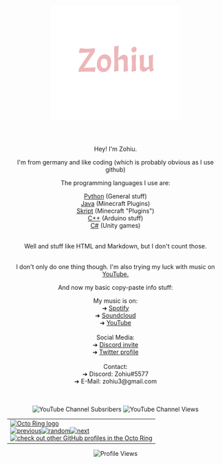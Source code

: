 <h1 align="center">
  <br>
</h1>

<br>

<h1 align="center">
    <img width="300" src="name_a.svg">
</h1>
<br>


<div align="center">
  <p align="center">Hey! I'm Zohiu.</p>

  <p align="center">I'm from germany and like coding (which is probably obvious as I use github)</p>
  <p align="center">The programming languages I use are:</p>
  
  <div align="center">
    <a href="https://www.python.org/">Python</a>
    (General stuff)
  </div>
  
  <div align="center">
    <a href="https://www.java.com/">Java</a>
    (Minecraft Plugins)
  </div>
  
  <div align="center">
    <a href="https://github.com/SkriptLang/Skript">Skript</a>
    (Minecraft "Plugins")
  </div>
  
  <div align="center">
    <a href="https://www.arduino.cc/">C++</a>
    (Arduino stuff)
  </div>
  
  <div align="center">
    <a href="https://unity.com/">C#</a>
    (Unity games)
  </div>
  
  <br>
  <p align="center">Well and stuff like HTML and Markdown, but I don't count those.</p>  
  <br>

</div>

<div align="center">
  
  <div align="center">I don't only do one thing though. I'm also trying my luck with music on <a href="https://www.youtube.com/channel/UCMiR4h60k6DJPrWgvTY6soQ">YouTube.</a></div>
  <p align="center">And now my basic copy-paste info stuff:</p>  
  
  <div align="center">My music is on:</div>
  <div align="center">➜ <a href="https://open.spotify.com/artist/79sP0BbLIwBFAa5lxoBxYv?si=o4-JhUZjQEi3-387mWb6zw">Spotify</a></div>
  <div align="center">➜ <a href="https://soundcloud.com/zohiu">Soundcloud</a></div>
  <div align="center">➜ <a href="https://www.youtube.com/channel/UCMiR4h60k6DJPrWgvTY6soQ">YouTube</a></div>
  <br>
  <div align="center">Social Media:</div>
  <div align="center">➜ <a href="https://discord.gg/5Avgcgrp95">Discord invite</a></div>
  <div align="center">➜ <a href="https://twitter.com/Zohiu3">Twitter profile</a></div>
  <br>
  <div align="center">Contact:</div>
  <div align="center">➜ Discord: Zohiu#5577</div>
  <div align="center">➜ E-Mail: zohiu3@gmail.com</div>
  
  <br>

</div>

<br>

<div align="center">
 
 ![YouTube Channel Subsribers](https://img.shields.io/youtube/channel/subscribers/UCMiR4h60k6DJPrWgvTY6soQ?style=social)
 ![YouTube Channel Views](https://img.shields.io/youtube/channel/views/UCMiR4h60k6DJPrWgvTY6soQ?style=social)
  
  <table><tbody><tr><td><a href="https://octo-ring.com/"><img src="https://octo-ring.com/static/img/widget/top.png" width="99%" alt="Octo Ring logo" align="top"></a><br><a href="https://octo-ring.com/p/Zohiu/prev"><img src="https://octo-ring.com/static/img/widget/prev.png" width="33%" alt="previous" align="top" title="previous profile"></a><a href="https://octo-ring.com/p/Zohiu/random"><img src="https://octo-ring.com/static/img/widget/random.png" width="33%" alt="random" align="top" title="random profile"></a><a href="https://octo-ring.com/p/Zohiu/next"><img src="https://octo-ring.com/static/img/widget/next.png" width="33%" alt="next" align="top" title="next profile"></a><br><a href="https://octo-ring.com/"><img src="https://octo-ring.com/static/img/widget/bottom.png" width="99%" alt="check out other GitHub profiles in the Octo Ring" align="top"></a></td></tr></tbody></table>
  
  ![Profile Views](https://komarev.com/ghpvc/?username=zohiu)
  
</div>
